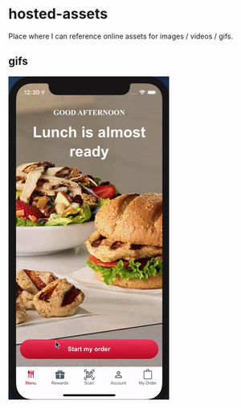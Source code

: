 # hosted-assets
Place where I can reference online assets for images / videos / gifs.

## gifs
![Chick-fil-A Locations](https://github.com/maxmagee/hosted-assets/blob/master/gifs/chicken-locations.gif)